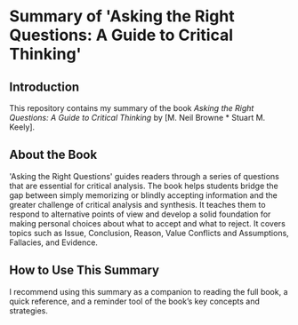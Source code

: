 # Summary of 'Asking the Right Questions: A Guide to Critical Thinking'

## Introduction
This repository contains my summary of the book *Asking the Right Questions: A Guide to Critical Thinking* by [M. Neil Browne * Stuart M. Keely]. 
## About the Book
'Asking the Right Questions' guides readers through a series of questions that are essential for critical analysis. The book helps students bridge the gap between simply memorizing or blindly accepting information and the greater challenge of critical analysis and synthesis. It teaches them to respond to alternative points of view and develop a solid foundation for making personal choices about what to accept and what to reject.
It covers topics such as Issue, Conclusion, Reason, Value Conflicts and Assumptions, Fallacies, and Evidence.

## How to Use This Summary
I recommend using this summary as a companion to reading the full book, a quick reference, and a reminder tool of the book’s key concepts and strategies. 

